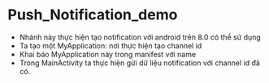 # Push_Notification_demo

- Nhánh này thực hiện tạo notification với android trên 8.0 có thể sử dụng
- Ta tạo một MyApplication: nơi thực hiện tạo channel id
- Khai báo MyApplication này trong manifest với name
- Trong MainActivity ta thực hiện gửi dữ liệu notification với channel id đã có.
